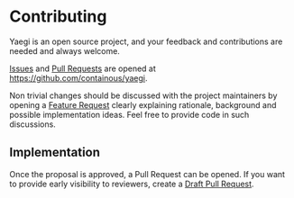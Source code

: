# Contributing

Yaegi is an open source project, and your feedback and contributions
are needed and always welcome.

[Issues] and [Pull Requests] are opened at https://github.com/containous/yaegi.

Non trivial changes should be discussed with the project maintainers by
opening a [Feature Request] clearly explaining rationale, background
and possible implementation ideas. Feel free to provide code in such
discussions.

## Implementation

Once the proposal is approved, a Pull Request can be opened. If you want
to provide early visibility to reviewers, create a [Draft Pull Request].

[Issues]: https://github.com/containous/yaegi/issues
[Pull Requests]: https://github.com/containous/yaegi/issues
[Feature Request]: https://github.com/containous/yaegi/issues/new?template=feature_request.md
[Draft Pull Request]: https://github.blog/2019-02-14-introducing-draft-pull-requests/
